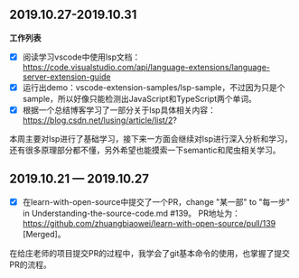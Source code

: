 ## 2019.10.27-2019.10.31
**工作列表**
- [x] 阅读学习vscode中使用lsp文档：https://code.visualstudio.com/api/language-extensions/language-server-extension-guide
- [x] 运行出demo：vscode-extension-samples/lsp-sample，不过因为只是个sample，所以好像只能检测出JavaScript和TypeScript两个单词。
- [x] 根据一个总结博客学习了一部分关于lsp具体相关内容：https://blog.csdn.net/lusing/article/list/2?

本周主要对lsp进行了基础学习，接下来一方面会继续对lsp进行深入分析和学习，还有很多原理部分都不懂，另外希望也能摸索一下semantic和爬虫相关学习。

## 2019.10.21 — 2019.10.27 
- [x] 在learn-with-open-source中提交了一个PR，change "某一部" to "每一步" in Understanding-the-source-code.md #139。 PR地址为： https://github.com/zhuangbiaowei/learn-with-open-source/pull/139 [Merged]。 

在给庄老师的项目提交PR的过程中，我学会了git基本命令的使用，也掌握了提交PR的流程。
